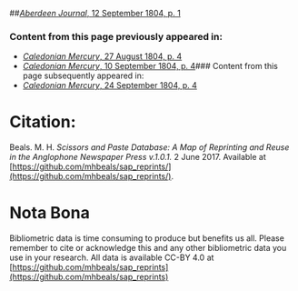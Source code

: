 ##[*Aberdeen Journal*, 12 September 1804, p. 1](https://mhbeals.github.io/sap_html/Aberdeen-Journal/Aberdeen-Journal-12-September-1804-p-1)

### Content from this page previously appeared in:
+ [*Caledonian Mercury*, 27 August 1804, p. 4](https://mhbeals.github.io/sap_html/Caledonian-Mercury/Caledonian-Mercury-27-August-1804-p-4)
+ [*Caledonian Mercury*, 10 September 1804, p. 4](https://mhbeals.github.io/sap_html/Caledonian-Mercury/Caledonian-Mercury-10-September-1804-p-4)### Content from this page subsequently appeared in:
+ [*Caledonian Mercury*, 24 September 1804, p. 4](https://mhbeals.github.io/sap_html/Caledonian-Mercury/Caledonian-Mercury-24-September-1804-p-4)
                    
# Citation: 

Beals. M. H. *Scissors and Paste Database: A Map of Reprinting and Reuse in the Anglophone Newspaper Press v.1.0.1.* 2 June 2017. Available at [https://github.com/mhbeals/sap_reprints/](https://github.com/mhbeals/sap_reprints/). 
                    
# Nota Bona

Bibliometric data is time consuming to produce but benefits us all. Please remember to cite or acknowledge this and any other bibliometric data you use in your research. All data is available CC-BY 4.0 at [https://github.com/mhbeals/sap_reprints](https://github.com/mhbeals/sap_reprints)